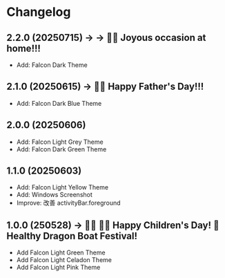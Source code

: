 # Changelog

## 2.2.0 (20250715) → → 👦🏻 Joyous occasion at home!!!

- Add: Falcon Dark Theme

## 2.1.0 (20250615) → 👦🏻 Happy Father's Day!!!

- Add: Falcon Dark Blue Theme

## 2.0.0 (20250606)

- Add: Falcon Light Grey Theme
- Add: Falcon Dark Green Theme

## 1.1.0 (20250603)

- Add: Falcon Light Yellow Theme
- Add: Windows Screenshot
- Improve: 改善 activityBar.foreground

## 1.0.0 (250528) → 👦🏻 👧🏻 Happy Children's Day! 🐲 Healthy Dragon Boat Festival!

- Add Falcon Light Green Theme
- Add Falcon Light Celadon Theme
- Add Falcon Light Pink Theme